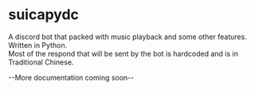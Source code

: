 # suicapydc
A discord bot that packed with music playback and some other features. Written in Python.
<br>
Most of the respond that will be sent by the bot is hardcoded and is in Traditional Chinese.
<p>
--More documentation coming soon--
